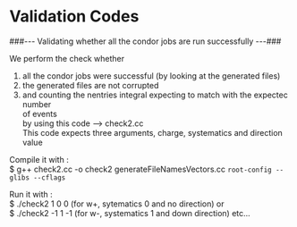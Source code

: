 # Validation Codes  


###---   Validating whether all the condor jobs are run successfully   ---###

We perform the check whether  
  1. all the condor jobs were successful (by looking at the generated files)  
  2. the generated files are not corrupted  
  3. and counting the nentries integral expecting to match with the expectec number  
of events   
by using this code --> check2.cc    
This code expects three arguments, charge, systematics and direction value  

Compile it with :  
$ g++ check2.cc -o check2 generateFileNamesVectors.cc `root-config --glibs --cflags`  

Run it with :  
$ ./check2 1 0 0   (for w+, sytematics 0 and no direction) 
or  
$ ./check2 -1 1 -1  (for w-, systematics 1 and down direction)  etc...  
